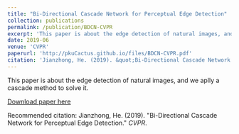 ```yaml
---
title: "Bi-Directional Cascade Network for Perceptual Edge Detection"
collection: publications
permalink: /publication/BDCN-CVPR
excerpt: 'This paper is about the edge detection of natural images, and we aplly a cascade method to solve it'
date: 2019-06
venue: 'CVPR'
paperurl: 'http://pkuCactus.github.io/files/BDCN-CVPR.pdf'
citation: 'Jianzhong, He. (2019). &quot;Bi-Directional Cascade Network for Perceptual Edge Detection.&quot; <i>CVPR</i>.'
---
```

This paper is about the edge detection of natural images, and we aplly a cascade method to solve it.

[Download paper here](http://pkuCactus.github.io/files/BDCN-CVPR.pdf)

Recommended citation: Jianzhong, He. (2019). &quot;Bi-Directional Cascade Network for Perceptual Edge Detection.&quot; <i>CVPR</i>.